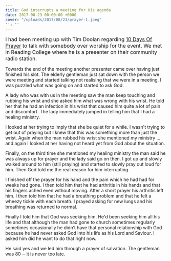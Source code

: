 ```yaml
---
title: God interrupts a meeting for His agenda
date: 2017-08-23 00:00:00 +0000
cover: "/uploads/2017/08/23/prayer-1.jpeg"
'': ''
---
```



<span style="font-size: 1rem;">I had been meeting up with Tim Doolan regarding <a href="https://sites.google.com/view/10daysreading">10 Days Of Prayer</a> to talk with somebody over worship for the event. We met in Reading College where he is a presenter on their community radio station.</span>

Towards the end of the meeting another presenter came over having just finished his slot. The elderly gentleman just sat down with the person we were meeting and started talking not realising that we were in a meeting. I was puzzled what was going on and started to ask God.

A lady who was with us in the meeting saw the man keep touching and rubbing his wrist and she asked him what was wrong with his wrist. He told her that he had an infection in his wrist that caused him quite a lot of pain and discomfort. The lady immediately jumped in telling him that I had a healing ministry.

I looked at her trying to imply that she be quiet for a while. I wasn't trying to get out of praying but I knew that this was something more than just the wrist. Again when the man rubbed his wrist she mentioned my ministry … and again I looked at her having not heard yet from God about the situation.

Finally, on the third time she mentioned my healing ministry the man said he was always up for prayer and the lady said go on then. I got up and slowly walked around to him (still praying) and started to slowly pray out loud for him. Then God told me the real reason for him interrupting.

I finished off the prayer for his hand and the pain which he had had for weeks had gone. I then told him that he had arthritis in his hands and that his fingers ached even without moving. After a short prayer his arthritis left him. I then told him that he had a breathing problem and that he felt a wheezy tickle with each breath. I prayed asking for new lungs and his breathing was returned to normal.

Finally I told him that God was seeking him. He'd been seeking him all his life and that although the man had gone to church sometimes regularly sometimes occasionally he didn’t have that personal relationship with God because he had never asked God into his life as his Lord and Saviour. I asked him did he want to do that right now.

He said yes and we led him through a prayer of salvation. The gentleman was 80 ─ it is never too late.